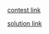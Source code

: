 [contest link](http://codeforces.com/contest/630)

[solution link](http://codeforces.com/blog/entry/24160)
